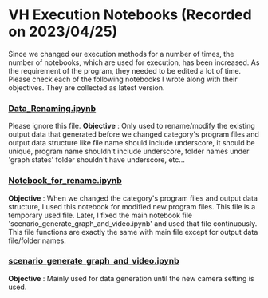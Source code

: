 # VH Execution Notebooks (Recorded on 2023/04/25)
Since we changed our execution methods for a number of times, the number of notebooks, which are used for execution, has been increased. As the requirement of the program, they needed to be edited a lot of time. Please check each of the following notebooks I wrote along with their objectives. They are collected as latest version.

### [Data_Renaming.ipynb](../../demo/Data_Renaming.ipynb)
Please ignore this file.
**Objective** : Only used to rename/modify the existing output data that generated before we changed category's program files and output data structure like file name should include underscore, it should be unique, program name shouldn't include underscore, folder names under 'graph states' folder shouldn't have underscore, etc... 

### [Notebook_for_rename.ipynb](../../demo/Notebook_for_rename.ipynb)
**Objective** : When we changed the category's program files and output data structure, I used this notebook for modified new  program files. This file is a temporary used file. Later, I fixed the main notebook file 'scenario_generate_graph_and_video.ipynb' and used that file continuously. This file functions are exactly the same with main file except for output data file/folder names.

### [scenario_generate_graph_and_video.ipynb](../../demo/scenario_generate_graph_and_video.ipynb)
**Objective** : Mainly used for data generation until the new camera setting is used. 


